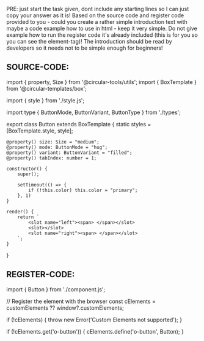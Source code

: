 PRE: just start the task given, dont include any starting lines so I can just copy your answer as it is!
 Based on the source code and register code provided to you - could you create a rather simple introduction text with maybe a code example how to use in html - keep it very simple. Do not give example how to run the register code it's already included (this is for you so you can see the element-tag)! The introduction should be read by developers so it needs not to be simple enough for beginners!

## SOURCE-CODE:
import { property, Size } from '@circular-tools/utils';
import { BoxTemplate } from '@circular-templates/box';

import { style } from './style.js';

import type { ButtonMode, ButtonVariant, ButtonType } from './types';

export class Button extends BoxTemplate {
    static styles = [BoxTemplate.style, style];
    
    @property() size: Size = "medium";
    @property() mode: ButtonMode = "hug";
    @property() variant: ButtonVariant = "filled";
    @property() tabIndex: number = 1;

    constructor() {
        super();

        setTimeout(() => {
            if (!this.color) this.color = "primary";
        }, 1)
    }

    render() {
        return `
            <slot name="left"><span> </span></slot>
            <slot></slot>
            <slot name="right"><span> </span></slot>
        `;
    }
}
## REGISTER-CODE:
import { Button } from './component.js';

// Register the element with the browser
const cElements = customElements ?? window?.customElements;

if (!cElements) {
  throw new Error('Custom Elements not supported');
}

if (!cElements.get('o-button')) {
  cElements.define('o-button', Button);
}
